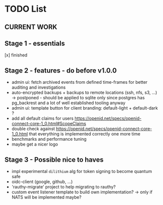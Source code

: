 # TODO List

## CURRENT WORK

## Stage 1 - essentials

[x] finished

## Stage 2 - features - do before v1.0.0

- admin ui: fetch archived events from defined time-frames for better auditing and investigations
- auto-encrypted backups + backups to remote locations (ssh, nfs, s3, ...) -> postponed - should be applied to sqlite only
since postgres has pg_backrest and a lot of well established tooling anyway
- admin ui: template button for client branding: default-light + default-dark ?
- add all default claims for users https://openid.net/specs/openid-connect-core-1_0.html#ScopeClaims
- double check against https://openid.net/specs/openid-connect-core-1_0.html that everything is implemented correctly one more time
- benchmarks and performance tuning
- maybe get a nicer logo

## Stage 3 - Possible nice to haves

- impl experimental `dilithium` alg for token signing to become quantum safe 
- oidc-client (google, github, ...)
- 'rauthy-migrate' project to help migrating to rauthy?
- custom event listener template to build own implementation? -> only if NATS will be implemented maybe?

